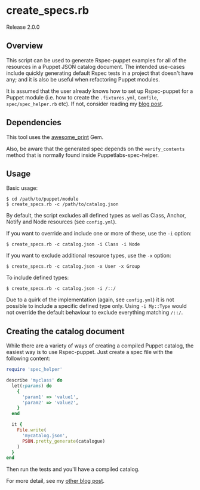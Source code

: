# create_specs.rb

Release 2.0.0

## Overview

This script can be used to generate Rspec-puppet examples for all of the resources in a Puppet JSON catalog document. The intended use-cases include quickly generating default Rspec tests in a project that doesn't have any; and it is also be useful when refactoring Puppet modules.

It is assumed that the user already knows how to set up Rspec-puppet for a Puppet module (i.e. how to create the `.fixtures.yml`, `Gemfile`, `spec/spec_helper.rb` etc).  If not, consider reading my [blog post](http://razorconsulting.com.au/setting-up-puppet-module-testing-from-scratch-part-ii-beaker-for-module-testing.html).

## Dependencies

This tool uses the [awesome_print](https://github.com/awesome-print/awesome_print) Gem.

Also, be aware that the generated spec depends on the `verify_contents` method that is normally found inside Puppetlabs-spec-helper.

## Usage

Basic usage:

```
$ cd /path/to/puppet/module
$ create_specs.rb -c /path/to/catalog.json
```

By default, the script excludes all defined types as well as Class, Anchor, Notify and Node resources (see `config.yml`).

If you want to override and include one or more of these, use the `-i` option:

```
$ create_specs.rb -c catalog.json -i Class -i Node
```

If you want to exclude additional resource types, use the `-x` option:

```
$ create_specs.rb -c catalog.json -x User -x Group
```

To include defined types:

```
$ create_specs.rb -c catalog.json -i /::/
```

Due to a quirk of the implementation (again, see `config.yml`) it is not possible to include a specific defined type only. Using `-i My::Type` would not override the default behaviour to exclude everything matching `/::/`.

## Creating the catalog document

While there are a variety of ways of creating a compiled Puppet catalog, the easiest way is to use Rspec-puppet.  Just create a spec file with the following content:

```ruby
require 'spec_helper'

describe 'myclass' do
  let(:params) do
    {
      'param1' => 'value1',
      'param2' => 'value2',
    }
  end

  it {
    File.write(
      'mycatalog.json',
      PSON.pretty_generate(catalogue)
    )
  }
end
```

Then run the tests and you'll have a compiled catalog.

For more detail, see my [other blog post](http://razorconsulting.com.au/dumping-the-catalog-in-rspec-puppet.html).

